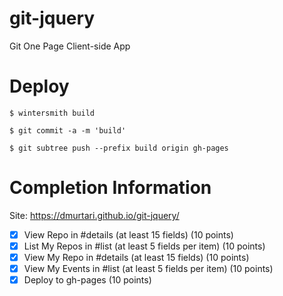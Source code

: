 # git-jquery
Git One Page Client-side App


# Deploy

    $ wintersmith build

    $ git commit -a -m 'build'

    $ git subtree push --prefix build origin gh-pages

# Completion Information

Site: https://dmurtari.github.io/git-jquery/

- [x] View Repo in #details (at least 15 fields) (10 points)
- [x] List My Repos in #list (at least 5 fields per item) (10 points)
- [x] View My Repo in #details (at least 15 fields) (10 points)
- [x] View My Events in #list (at least 5 fields per item) (10 points)
- [x] Deploy to gh-pages (10 points)